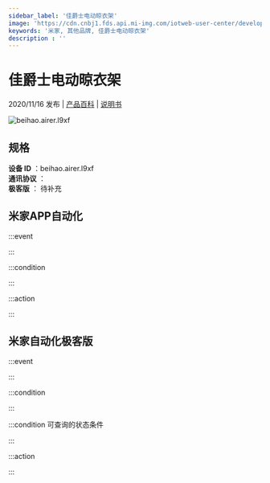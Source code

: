 ```yaml
---
sidebar_label: '佳爵士电动晾衣架'
image: 'https://cdn.cnbj1.fds.api.mi-img.com/iotweb-user-center/developer_16790478084490HREUdrN.png?GalaxyAccessKeyId=AKVGLQWBOVIRQ3XLEW&Expires=9223372036854775807&Signature=PL/6DI1U8+l1zQhWTM0S59DWinU='
keywords: '米家, 其他品牌, 佳爵士电动晾衣架'
description : ''
---
```

# 佳爵士电动晾衣架

2020/11/16 发布 | [产品百科](https://home.mi.com/webapp/content/baike/product/index.html?model=beihao.airer.l9xf/) | [说明书](https://home.mi.com/views/introduction.html?model=beihao.airer.l9xf&region=cn)

![beihao.airer.l9xf](https://cdn.cnbj1.fds.api.mi-img.com/iotweb-user-center/developer_16790478084490HREUdrN.png?GalaxyAccessKeyId=AKVGLQWBOVIRQ3XLEW&Expires=9223372036854775807&Signature=PL/6DI1U8+l1zQhWTM0S59DWinU=)

## 规格  
> 
**设备 ID** ：beihao.airer.l9xf  
**通讯协议** ：  
**极客版**  ： 待补充 


## 米家APP自动化  

:::event  

:::

:::condition  

:::

:::action   

:::

## 米家自动化极客版  

:::event  

:::

:::condition  

:::

:::condition 可查询的状态条件  

:::

:::action  

:::

        
